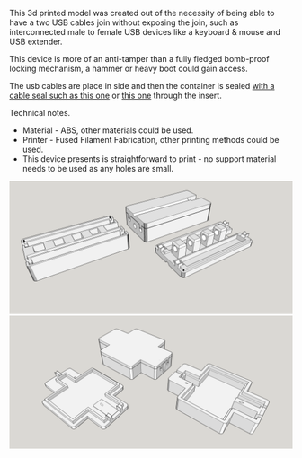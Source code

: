 This 3d printed model was created out of  the necessity of being able to have a two USB cables join without exposing the join, such as interconnected male to female USB devices like a keyboard & mouse and USB extender.

This device is more of an anti-tamper than a fully fledged bomb-proof locking mechanism, a hammer or heavy boot could gain access.

The usb cables are place in side and then the container is sealed [with a cable seal such as this one](https://www.ebay.co.uk/itm/333854479249?hash=item4dbb471391:g:tg0AAOSw0Nxf~LFj)
or [this one](https://www.amazon.co.uk/Security-Seals-Cable-Aluminium-100pcs/dp/B07RPFTKMD/ref=sr_1_33?crid=1G5RI2NIEGL34&keywords=steel+security+tags&qid=1644922079&sprefix=steel+secuity+tags%2Caps%2C64&sr=8-33) through the insert.

Technical notes.
- Material - ABS, other materials could be used.
- Printer - Fused Filament Fabrication, other printing methods could be used.
- This device presents is straightforward to print - no support material needs to be used as any holes are small.

![3d render of security widget](twin_usb_seal_production.png)
![3d render of security widget](keyboard_dongle_security_clamp.png)
